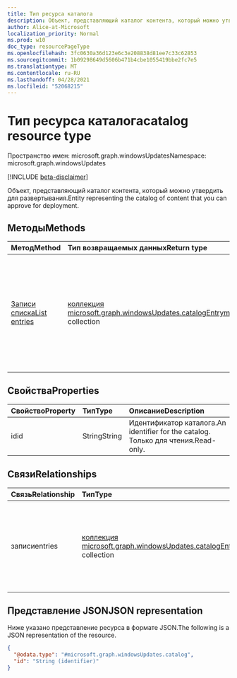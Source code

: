```yaml
---
title: Тип ресурса каталога
description: Объект, представляющий каталог контента, который можно утвердить для развертывания.
author: Alice-at-Microsoft
localization_priority: Normal
ms.prod: w10
doc_type: resourcePageType
ms.openlocfilehash: 3fc0630a36d123e6c3e208838d81ee7c33c62853
ms.sourcegitcommit: 1b09298649d5606b471b4cbe1055419bbe2fc7e5
ms.translationtype: MT
ms.contentlocale: ru-RU
ms.lasthandoff: 04/28/2021
ms.locfileid: "52068215"
---
```

# <a name="catalog-resource-type"></a><span data-ttu-id="d4507-103">Тип ресурса каталога</span><span class="sxs-lookup"><span data-stu-id="d4507-103">catalog resource type</span></span>

<span data-ttu-id="d4507-104">Пространство имен: microsoft.graph.windowsUpdates</span><span class="sxs-lookup"><span data-stu-id="d4507-104">Namespace: microsoft.graph.windowsUpdates</span></span>

[!INCLUDE [beta-disclaimer](../../includes/beta-disclaimer.md)]

<span data-ttu-id="d4507-105">Объект, представляющий каталог контента, который можно утвердить для развертывания.</span><span class="sxs-lookup"><span data-stu-id="d4507-105">Entity representing the catalog of content that you can approve for deployment.</span></span>

## <a name="methods"></a><span data-ttu-id="d4507-106">Методы</span><span class="sxs-lookup"><span data-stu-id="d4507-106">Methods</span></span>
|<span data-ttu-id="d4507-107">Метод</span><span class="sxs-lookup"><span data-stu-id="d4507-107">Method</span></span>|<span data-ttu-id="d4507-108">Тип возвращаемых данных</span><span class="sxs-lookup"><span data-stu-id="d4507-108">Return type</span></span>|<span data-ttu-id="d4507-109">Описание</span><span class="sxs-lookup"><span data-stu-id="d4507-109">Description</span></span>|
|:---|:---|:---|
|[<span data-ttu-id="d4507-110">Записи списка</span><span class="sxs-lookup"><span data-stu-id="d4507-110">List entries</span></span>](../api/windowsupdates-catalog-list-entries.md)|<span data-ttu-id="d4507-111">[коллекция microsoft.graph.windowsUpdates.catalogEntry](../resources/windowsupdates-catalogentry.md)</span><span class="sxs-lookup"><span data-stu-id="d4507-111">[microsoft.graph.windowsUpdates.catalogEntry](../resources/windowsupdates-catalogentry.md) collection</span></span>|<span data-ttu-id="d4507-112">Получите ресурсы [catalogEntry](../resources/windowsupdates-catalogentry.md) из свойства навигации записей.</span><span class="sxs-lookup"><span data-stu-id="d4507-112">Get the [catalogEntry](../resources/windowsupdates-catalogentry.md) resources from the entries navigation property.</span></span> <span data-ttu-id="d4507-113">Возвращает **ресурсы catalogEntry** следующих производных типов: [featureUpdateCatalogEntry](../resources/windowsupdates-featureupdatecatalogentry.md), [qualityUpdateCatalogEntry](../resources/windowsupdates-qualityupdatecatalogentry.md).</span><span class="sxs-lookup"><span data-stu-id="d4507-113">Returns **catalogEntry** resources of the following derived types: [featureUpdateCatalogEntry](../resources/windowsupdates-featureupdatecatalogentry.md), [qualityUpdateCatalogEntry](../resources/windowsupdates-qualityupdatecatalogentry.md).</span></span>|

## <a name="properties"></a><span data-ttu-id="d4507-114">Свойства</span><span class="sxs-lookup"><span data-stu-id="d4507-114">Properties</span></span>
|<span data-ttu-id="d4507-115">Свойство</span><span class="sxs-lookup"><span data-stu-id="d4507-115">Property</span></span>|<span data-ttu-id="d4507-116">Тип</span><span class="sxs-lookup"><span data-stu-id="d4507-116">Type</span></span>|<span data-ttu-id="d4507-117">Описание</span><span class="sxs-lookup"><span data-stu-id="d4507-117">Description</span></span>|
|:---|:---|:---|
|<span data-ttu-id="d4507-118">id</span><span class="sxs-lookup"><span data-stu-id="d4507-118">id</span></span>|<span data-ttu-id="d4507-119">String</span><span class="sxs-lookup"><span data-stu-id="d4507-119">String</span></span>|<span data-ttu-id="d4507-120">Идентификатор каталога.</span><span class="sxs-lookup"><span data-stu-id="d4507-120">An identifier for the catalog.</span></span> <span data-ttu-id="d4507-121">Только для чтения.</span><span class="sxs-lookup"><span data-stu-id="d4507-121">Read-only.</span></span>|

## <a name="relationships"></a><span data-ttu-id="d4507-122">Связи</span><span class="sxs-lookup"><span data-stu-id="d4507-122">Relationships</span></span>
|<span data-ttu-id="d4507-123">Связь</span><span class="sxs-lookup"><span data-stu-id="d4507-123">Relationship</span></span>|<span data-ttu-id="d4507-124">Тип</span><span class="sxs-lookup"><span data-stu-id="d4507-124">Type</span></span>|<span data-ttu-id="d4507-125">Описание</span><span class="sxs-lookup"><span data-stu-id="d4507-125">Description</span></span>|
|:---|:---|:---|
|<span data-ttu-id="d4507-126">записи</span><span class="sxs-lookup"><span data-stu-id="d4507-126">entries</span></span>|<span data-ttu-id="d4507-127">[коллекция microsoft.graph.windowsUpdates.catalogEntry](../resources/windowsupdates-catalogentry.md)</span><span class="sxs-lookup"><span data-stu-id="d4507-127">[microsoft.graph.windowsUpdates.catalogEntry](../resources/windowsupdates-catalogentry.md) collection</span></span>|<span data-ttu-id="d4507-128">Списки содержимого, которое можно утвердить для развертывания.</span><span class="sxs-lookup"><span data-stu-id="d4507-128">Lists the content that you can approve for deployment.</span></span> <span data-ttu-id="d4507-129">Только для чтения.</span><span class="sxs-lookup"><span data-stu-id="d4507-129">Read-only.</span></span>|

## <a name="json-representation"></a><span data-ttu-id="d4507-130">Представление JSON</span><span class="sxs-lookup"><span data-stu-id="d4507-130">JSON representation</span></span>
<span data-ttu-id="d4507-131">Ниже указано представление ресурса в формате JSON.</span><span class="sxs-lookup"><span data-stu-id="d4507-131">The following is a JSON representation of the resource.</span></span>
<!-- {
  "blockType": "resource",
  "keyProperty": "id",
  "@odata.type": "microsoft.graph.windowsUpdates.catalog",
  "openType": false
}
-->
``` json
{
  "@odata.type": "#microsoft.graph.windowsUpdates.catalog",
  "id": "String (identifier)"
}
```

